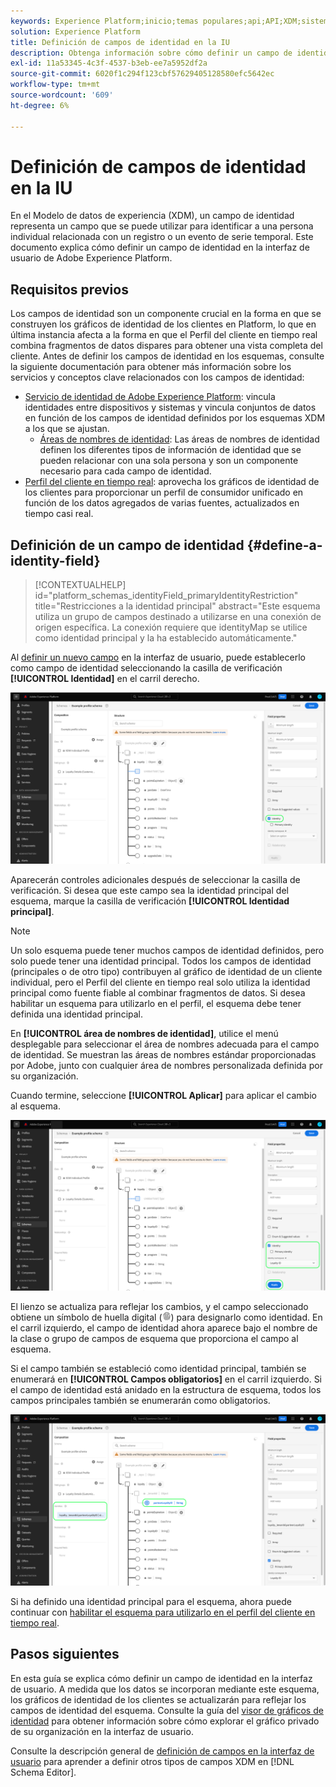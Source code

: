 ```yaml
---
keywords: Experience Platform;inicio;temas populares;api;API;XDM;sistema XDM;modelo de datos de experiencia;modelo de datos;ui;workspace;identity;field;
solution: Experience Platform
title: Definición de campos de identidad en la IU
description: Obtenga información sobre cómo definir un campo de identidad en la interfaz de usuario del Experience Platform.
exl-id: 11a53345-4c3f-4537-b3eb-ee7a5952df2a
source-git-commit: 6020f1c294f123cbf57629405128580efc5642ec
workflow-type: tm+mt
source-wordcount: '609'
ht-degree: 6%

---
```


# Definición de campos de identidad en la IU

En el Modelo de datos de experiencia (XDM), un campo de identidad representa un campo que se puede utilizar para identificar a una persona individual relacionada con un registro o un evento de serie temporal. Este documento explica cómo definir un campo de identidad en la interfaz de usuario de Adobe Experience Platform.

## Requisitos previos

Los campos de identidad son un componente crucial en la forma en que se construyen los gráficos de identidad de los clientes en Platform, lo que en última instancia afecta a la forma en que el Perfil del cliente en tiempo real combina fragmentos de datos dispares para obtener una vista completa del cliente. Antes de definir los campos de identidad en los esquemas, consulte la siguiente documentación para obtener más información sobre los servicios y conceptos clave relacionados con los campos de identidad:

* [Servicio de identidad de Adobe Experience Platform](../../../identity-service/home.md): vincula identidades entre dispositivos y sistemas y vincula conjuntos de datos en función de los campos de identidad definidos por los esquemas XDM a los que se ajustan.
   * [Áreas de nombres de identidad](../../../identity-service/features/namespaces.md): Las áreas de nombres de identidad definen los diferentes tipos de información de identidad que se pueden relacionar con una sola persona y son un componente necesario para cada campo de identidad.
* [Perfil del cliente en tiempo real](../../../profile/home.md): aprovecha los gráficos de identidad de los clientes para proporcionar un perfil de consumidor unificado en función de los datos agregados de varias fuentes, actualizados en tiempo casi real.

## Definición de un campo de identidad {#define-a-identity-field}

>[!CONTEXTUALHELP]
>id="platform_schemas_identityField_primaryIdentityRestriction"
>title="Restricciones a la identidad principal"
>abstract="Este esquema utiliza un grupo de campos destinado a utilizarse en una conexión de origen específica. La conexión requiere que identityMap se utilice como identidad principal y la ha establecido automáticamente."

Al [definir un nuevo campo](./overview.md#define) en la interfaz de usuario, puede establecerlo como campo de identidad seleccionando la casilla de verificación **[!UICONTROL Identidad]** en el carril derecho.

![](../../images/ui/fields/special/identity.png)

Aparecerán controles adicionales después de seleccionar la casilla de verificación. Si desea que este campo sea la identidad principal del esquema, marque la casilla de verificación **[!UICONTROL Identidad principal]**.

>[!NOTE]
>
>Un solo esquema puede tener muchos campos de identidad definidos, pero solo puede tener una identidad principal. Todos los campos de identidad (principales o de otro tipo) contribuyen al gráfico de identidad de un cliente individual, pero el Perfil del cliente en tiempo real solo utiliza la identidad principal como fuente fiable al combinar fragmentos de datos. Si desea habilitar un esquema para utilizarlo en el perfil, el esquema debe tener definida una identidad principal.

En **[!UICONTROL área de nombres de identidad]**, utilice el menú desplegable para seleccionar el área de nombres adecuada para el campo de identidad. Se muestran las áreas de nombres estándar proporcionadas por Adobe, junto con cualquier área de nombres personalizada definida por su organización.

Cuando termine, seleccione **[!UICONTROL Aplicar]** para aplicar el cambio al esquema.

![](../../images/ui/fields/special/identity-config.png)

El lienzo se actualiza para reflejar los cambios, y el campo seleccionado obtiene un símbolo de huella digital (![](/help/images/icons/identity-service.png)) para designarlo como identidad. En el carril izquierdo, el campo de identidad ahora aparece bajo el nombre de la clase o grupo de campos de esquema que proporciona el campo al esquema.

Si el campo también se estableció como identidad principal, también se enumerará en **[!UICONTROL Campos obligatorios]** en el carril izquierdo. Si el campo de identidad está anidado en la estructura de esquema, todos los campos principales también se enumerarán como obligatorios.

![](../../images/ui/fields/special/identity-applied.png)

Si ha definido una identidad principal para el esquema, ahora puede continuar con [habilitar el esquema para utilizarlo en el perfil del cliente en tiempo real](../resources/schemas.md#profile).

## Pasos siguientes

En esta guía se explica cómo definir un campo de identidad en la interfaz de usuario. A medida que los datos se incorporan mediante este esquema, los gráficos de identidad de los clientes se actualizarán para reflejar los campos de identidad del esquema. Consulte la guía del [visor de gráficos de identidad](../../../identity-service/features/identity-graph-viewer.md) para obtener información sobre cómo explorar el gráfico privado de su organización en la interfaz de usuario.

Consulte la descripción general de [definición de campos en la interfaz de usuario](./overview.md#special) para aprender a definir otros tipos de campos XDM en [!DNL Schema Editor].

